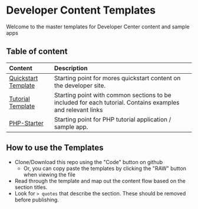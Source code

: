 # Developer Content Templates

Welcome to the master templates for Developer Center content and sample apps

## Table of content

| Content                                | Description                                                                                                |
|:---------------------------------------|:-----------------------------------------------------------------------------------------------------------|
| [Quickstart Template](./quickstart.md) | Starting point for mores quickstart content on the developer site.                                         |
| [Tutorial Template](./tutorial.md)     | Starting point with common sections to be included for each tutorial. Contains examples and relevant links |
| [PHP-Starter](./php-starter)           | Starting point for PHP tutorial application / sample app.                                                  |

## How to use the Templates

* Clone/Download this repo using the "Code" button on github
  * Or, you can copy paste the templates by clicking the "RAW" button when viewing the file
* Read through the template and map out the content flow based on the section titles.
* Look for `> quotes` that describe the section. These should be removed before publishing.